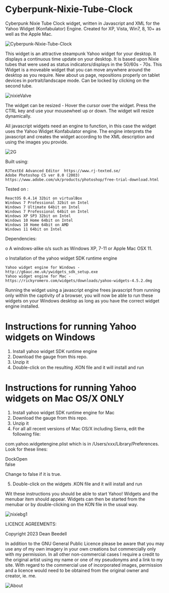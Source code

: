 # Cyberpunk-Nixie-Tube-Clock
 
 Cyberpunk Nixie Tube Clock widget, written in Javascript and XML for the Yahoo 
 Widget (Konfabulator) Engine. Created for XP, Vista, Win7, 8, 10+ as well as the 
 Apple Mac.
 
![Cyberpunk-Nixie-Tube-Clock](https://github.com/yereverluvinunclebert/Cyberpunk-Nixie-Tube-Clock/assets/2788342/05711f89-99a0-44ad-baf4-7f029cd4a36b)

 This widget is an attractive steampunk Yahoo widget for your desktop. It 
 displays a continuous time update on your desktop. It is based upon Nixie tubes 
 that were used as status indicators/displays in the 50/60s - 70s. This Widget 
 is a moveable widget that you can move anywhere around the desktop as you 
 require. New about us page, repositions properly on tablet devices in 
 portrait/landscape mode. Can be locked by clicking on the second tube.
 
 ![nixieValve](https://github.com/yereverluvinunclebert/Cyberpunk-Nixie-Tube-Clock/assets/2788342/073c64ef-7ac9-4e36-a248-2065b7f861fd)

 The widget can be resized - Hover the cursor over the widget. Press the CTRL key 
 and use your mousewheel up or down. The widget will resize dynamically.
 
 All javascript widgets need an engine to function, in this case the widget uses 
 the Yahoo Widget Konfabulator engine. The engine interprets the javascript and 
 creates the widget according to the XML description and using the images you 
 provide. 

 ![2G](https://github.com/yereverluvinunclebert/Cyberpunk-Nixie-Tube-Clock/assets/2788342/f8374572-9850-4c4f-ae68-6c4c73aec94a)

Built using: 

	RJTextEd Advanced Editor  https://www.rj-texted.se/ 
	Adobe Photoshop CS ver 8.0 (2003)  https://www.adobe.com/uk/products/photoshop/free-trial-download.html  

Tested on :

	ReactOS 0.4.14 32bit on virtualBox    
	Windows 7 Professional 32bit on Intel    
	Windows 7 Ultimate 64bit on Intel    
	Windows 7 Professional 64bit on Intel    
	Windows XP SP3 32bit on Intel    
	Windows 10 Home 64bit on Intel    
	Windows 10 Home 64bit on AMD    
	Windows 11 64bit on Intel  
  
   
 Dependencies:
 
 o A windows-alike o/s such as Windows XP, 7-11 or Apple Mac OSX 11.    	
 
 o Installation of the yahoo widget SDK runtime engine  
 
	Yahoo widget engine for Windows - http://g6auc.me.uk/ywidgets_sdk_setup.exe  
	Yahoo widget engine for Mac - https://rickyromero.com/widgets/downloads/yahoo-widgets-4.5.2.dmg
 
 Running the widget using a javascript engine frees javascript from running only 
 within the captivity of a browser, you will now be able to run these widgets on 
 your Windows desktop as long as you have the correct widget engine installed.
  
 Instructions for running Yahoo widgets on Windows
 =================================================
 
 1. Install yahoo widget SDK runtime engine
 2. Download the gauge from this repo.
 3. Unzip it
 4. Double-click on the resulting .KON file and it will install and run
 
 Instructions for running Yahoo widgets on Mac OS/X ONLY
 ========================================================
 
 1. Install yahoo widget SDK runtime engine for Mac
 2. Download the gauge from this repo.
 3. Unzip it
 4. For all all recent versions of Mac OS/X including Sierra, edit the following 
 file:
 
 com.yahoo.widgetengine.plist which is in /Users/xxx/Library/Preferences. Look 
 for these lines: 
    
   <key>DockOpen</key>  
   <string>false</string>  
 
 Change to false if it is true.
 
 5. Double-click on the widgets .KON file and it will install and run
 
 Wit these instructions you should be able to start Yahoo! Widgets and the 
 menubar item should appear. Widgets can then be started from the menubar or by 
 double-clicking on the KON file in the usual way.
 
 ![nixiebg1](https://github.com/yereverluvinunclebert/Cyberpunk-Nixie-Tube-Clock/assets/2788342/503b987a-19ad-4689-8847-b3a9cfc89475)

 
 LICENCE AGREEMENTS:
 
 Copyright 2023 Dean Beedell
 
 In addition to the GNU General Public Licence please be aware that you may use
 any of my own imagery in your own creations but commercially only with my
 permission. In all other non-commercial cases I require a credit to the
 original artist using my name or one of my pseudonyms and a link to my site.
 With regard to the commercial use of incorporated images, permission and a
 licence would need to be obtained from the original owner and creator, ie. me.
 
![About](https://github.com/yereverluvinunclebert/Cyberpunk-Nixie-Tube-Clock/assets/2788342/9225a09e-a059-4a1d-b340-ed081bf161dc)
